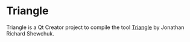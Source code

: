 # Triangle

Triangle is a Qt Creator project to compile the tool [Triangle](http://www.cs.cmu.edu/%7Equake/triangle.html) by Jonathan Richard Shewchuk.
